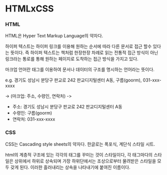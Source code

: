 # HTMLxCSS
### HTML
HTML은 Hyper Text Markup Language의 약자다.

하이퍼 텍스트는 하이퍼 링크를 이용해 원하는 순서에 따라 다른 문서로 접근 할수 있다는 뜻이다. 즉 하이퍼 텍스트는 책처럼 한장한장 차례로 읽는 전통적 접근 방식이 아닌 링크라는 통로를 통해 원하는 페이지로 도착하는 접근 방식을 가지고 있다.

마크업 언어란 태그를 이용하여 문서나 데이터의 구조를 명시하는 언어라는 뜻이다.

e.g.
경기도 성남시 분당구 판교로 242 판교디지털센터 A동, 구름(goorm), 031-xxx-xxxx

→ (마크업: 주소, 수령인, 연락처) ->

- 주소: 경기도 성남시 분당구 판교로 242 판교디지털센터 A동 
- 수령인: 구름(goorm)
- 연락처: 031-xxx-xxxx

### CSS

CSS는 Cascading style sheets의 약자다. 한글로는 폭포식, 계단식 스타일 시트.

html의 계층적 구조에 있는 각각의 태그를 꾸미는 것이 스타일이다, 각 태그마다의 스타일은 상위에서 하위로 상속되며 가장 하위단에서는 조상으로부터 물려받은 스타일을 모두 갖게 된다. 이러한 흘러내리는 상속을 나타내기에 붙여진 이름이다.